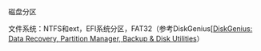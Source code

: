 磁盘分区

文件系统：NTFS和ext，EFI系统分区，FAT32（参考DiskGenius[[DiskGenius: Data Recovery, Partition Manager, Backup & Disk Utilities](https://www.diskgenius.com/)）


